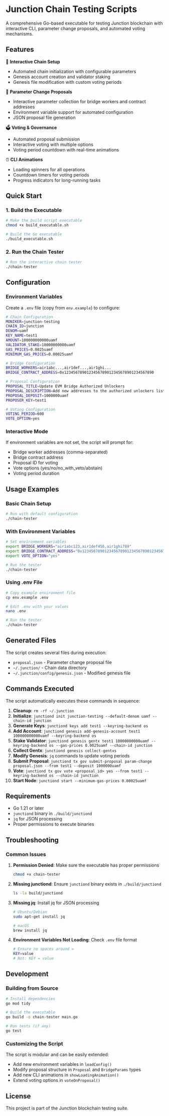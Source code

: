 # Junction Chain Testing Scripts

A comprehensive Go-based executable for testing Junction blockchain with interactive CLI, parameter change proposals, and automated voting mechanisms.

## Features

🚀 **Interactive Chain Setup**

- Automated chain initialization with configurable parameters
- Genesis account creation and validator staking
- Genesis file modification with custom voting periods

🔧 **Parameter Change Proposals**

- Interactive parameter collection for bridge workers and contract addresses
- Environment variable support for automated configuration
- JSON proposal file generation

🗳️ **Voting & Governance**

- Automated proposal submission
- Interactive voting with multiple options
- Voting period countdown with real-time animations

⏰ **CLI Animations**

- Loading spinners for all operations
- Countdown timers for voting periods
- Progress indicators for long-running tasks

## Quick Start

### 1. Build the Executable

```bash
# Make the build script executable
chmod +x build_executable.sh

# Build the Go executable
./build_executable.sh
```

### 2. Run the Chain Tester

```bash
# Run the interactive chain tester
./chain-tester
```

## Configuration

### Environment Variables

Create a `.env` file (copy from `env.example`) to configure:

```bash
# Chain Configuration
MONIKER=junction-testing
CHAIN_ID=junction
DENOM=uamf
KEY_NAME=test1
AMOUNT=100000000000uamf
VALIDATOR_STAKE=10000000000uamf
GAS_PRICES=0.0025uamf
MINIMUM_GAS_PRICES=0.00025uamf

# Bridge Configuration
BRIDGE_WORKERS=air1abc...,air1def...,air1ghi...
BRIDGE_CONTRACT_ADDRESS=0x1234567890123456789012345678901234567890

# Proposal Configuration
PROPOSAL_TITLE=Update EVM Bridge Authorized Unlockers
PROPOSAL_DESCRIPTION=Add new addresses to the authorized unlockers list
PROPOSAL_DEPOSIT=1000000uamf
PROPOSER_KEY=test1

# Voting Configuration
VOTING_PERIOD=600
VOTE_OPTION=yes
```

### Interactive Mode

If environment variables are not set, the script will prompt for:

- Bridge worker addresses (comma-separated)
- Bridge contract address
- Proposal ID for voting
- Vote options (yes/no/no_with_veto/abstain)
- Voting period duration

## Usage Examples

### Basic Chain Setup

```bash
# Run with default configuration
./chain-tester
```

### With Environment Variables

```bash
# Set environment variables
export BRIDGE_WORKERS="air1abc123,air1def456,air1ghi789"
export BRIDGE_CONTRACT_ADDRESS="0x1234567890123456789012345678901234567890"
export VOTE_OPTION="yes"

# Run the tester
./chain-tester
```

### Using .env File

```bash
# Copy example environment file
cp env.example .env

# Edit .env with your values
nano .env

# Run the tester
./chain-tester
```

## Generated Files

The script creates several files during execution:

- `proposal.json` - Parameter change proposal file
- `~/.junction/` - Chain data directory
- `~/.junction/config/genesis.json` - Modified genesis file

## Commands Executed

The script automatically executes these commands in sequence:

1. **Cleanup**: `rm -rf ~/.junction`
2. **Initialize**: `junctiond init junction-testing --default-denom uamf --chain-id junction`
3. **Generate Keys**: `junctiond keys add test1 --keyring-backend os`
4. **Add Account**: `junctiond genesis add-genesis-account test1 100000000000uamf --keyring-backend os`
5. **Stake Validator**: `junctiond genesis gentx test1 10000000000uamf --keyring-backend os --gas-prices 0.0025uamf --chain-id junction`
6. **Collect Gentx**: `junctiond genesis collect-gentxs`
7. **Modify Genesis**: `jq` commands to update voting periods
8. **Submit Proposal**: `junctiond tx gov submit-proposal param-change proposal.json --from test1 --deposit 1000000uamf`
9. **Vote**: `junctiond tx gov vote <proposal_id> yes --from test1 --keyring-backend os --chain-id junction`
10. **Start Node**: `junctiond start --minimum-gas-prices 0.00025uamf`

## Requirements

- Go 1.21 or later
- `junctiond` binary in `./build/junctiond`
- `jq` for JSON processing
- Proper permissions to execute binaries

## Troubleshooting

### Common Issues

1. **Permission Denied**: Make sure the executable has proper permissions

   ```bash
   chmod +x chain-tester
   ```

2. **Missing junctiond**: Ensure `junctiond` binary exists in `./build/junctiond`

   ```bash
   ls -la build/junctiond
   ```

3. **Missing jq**: Install jq for JSON processing

   ```bash
   # Ubuntu/Debian
   sudo apt-get install jq

   # macOS
   brew install jq
   ```

4. **Environment Variables Not Loading**: Check `.env` file format
   ```bash
   # Ensure no spaces around =
   KEY=value
   # Not: KEY = value
   ```

## Development

### Building from Source

```bash
# Install dependencies
go mod tidy

# Build the executable
go build -o chain-tester main.go

# Run tests (if any)
go test
```

### Customizing the Script

The script is modular and can be easily extended:

- Add new environment variables in `loadConfig()`
- Modify proposal structure in `Proposal` and `BridgeParams` types
- Add new CLI animations in `showLoadingAnimation()`
- Extend voting options in `voteOnProposal()`

## License

This project is part of the Junction blockchain testing suite.
